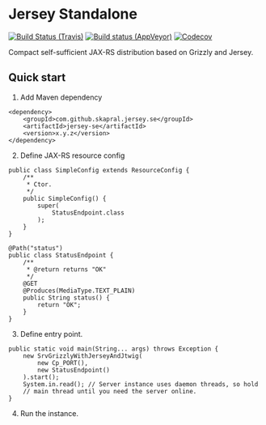# Jersey Standalone

[![Build Status (Travis)](https://img.shields.io/travis/skapral/jersey-se/master.svg)](https://travis-ci.org/skapral/jersey-se)
[![Build status (AppVeyor)](https://ci.appveyor.com/api/projects/status/ct27lkh20ql3qios/branch/master?svg=true)](https://ci.appveyor.com/project/skapral/jersey-se/branch/master)
[![Codecov](https://codecov.io/gh/skapral/jersey-se/branch/master/graph/badge.svg)](https://codecov.io/gh/skapral/jersey-se)

Compact self-sufficient JAX-RS distribution based on Grizzly and Jersey.

## Quick start

1. Add Maven dependency

```
<dependency>
    <groupId>com.github.skapral.jersey.se</groupId>
    <artifactId>jersey-se</artifactId>
    <version>x.y.z</version>
</dependency>
```

2. Define JAX-RS resource config

```
public class SimpleConfig extends ResourceConfig {
    /**
     * Ctor.
     */
    public SimpleConfig() {
        super(
            StatusEndpoint.class
        );
    }
}

@Path("status")
public class StatusEndpoint {
    /**
     * @return returns "OK"
     */
    @GET
    @Produces(MediaType.TEXT_PLAIN)
    public String status() {
        return "OK";
    }
}
```

3. Define entry point.

```
public static void main(String... args) throws Exception {
    new SrvGrizzlyWithJerseyAndJtwig(
        new Cp_PORT(),
        new StatusEndpoint()
    ).start();
    System.in.read(); // Server instance uses daemon threads, so hold
    // main thread until you need the server online.
}
```

4. Run the instance.
